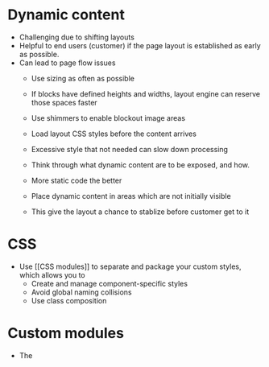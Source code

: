 
# Dynamic content

- Challenging due to shifting layouts
- Helpful to end users (customer) if the page layout is established as early as possible.
- Can lead to page flow issues
	- Use sizing as often as possible
	- If blocks have defined heights and widths, layout engine can reserve those spaces faster
	- Use shimmers to enable blockout image areas

	- Load layout CSS styles before the content arrives
	- Excessive style that not needed can slow down processing

	- Think through what dynamic content are to be exposed, and how.
	- More static code the better

	- Place dynamic content in areas which are not initially visible
	- This give the layout a chance to stablize before customer get to it

# CSS 

- Use [[CSS modules]] to separate and package your custom styles, which allows you to
	- Create and manage component-specific styles
	- Avoid global naming collisions
	- Use class composition

# Custom modules

- The 